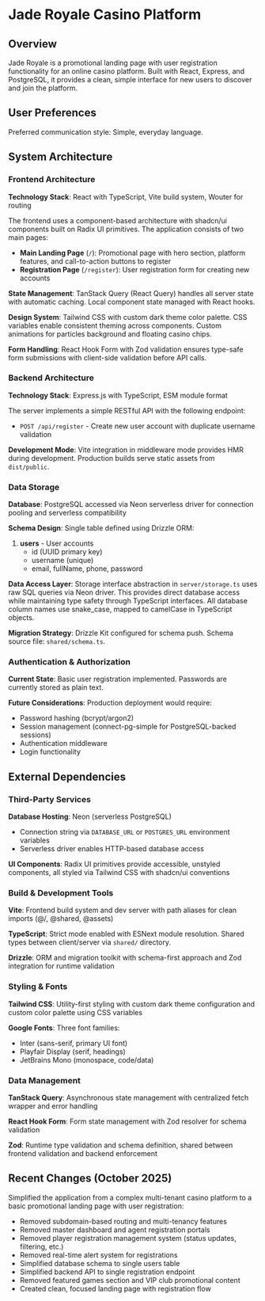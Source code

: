 # Jade Royale Casino Platform

## Overview

Jade Royale is a promotional landing page with user registration functionality for an online casino platform. Built with React, Express, and PostgreSQL, it provides a clean, simple interface for new users to discover and join the platform.

## User Preferences

Preferred communication style: Simple, everyday language.

## System Architecture

### Frontend Architecture

**Technology Stack**: React with TypeScript, Vite build system, Wouter for routing

The frontend uses a component-based architecture with shadcn/ui components built on Radix UI primitives. The application consists of two main pages:

- **Main Landing Page** (`/`): Promotional page with hero section, platform features, and call-to-action buttons to register
- **Registration Page** (`/register`): User registration form for creating new accounts

**State Management**: TanStack Query (React Query) handles all server state with automatic caching. Local component state managed with React hooks.

**Design System**: Tailwind CSS with custom dark theme color palette. CSS variables enable consistent theming across components. Custom animations for particles background and floating casino chips.

**Form Handling**: React Hook Form with Zod validation ensures type-safe form submissions with client-side validation before API calls.

### Backend Architecture

**Technology Stack**: Express.js with TypeScript, ESM module format

The server implements a simple RESTful API with the following endpoint:

- `POST /api/register` - Create new user account with duplicate username validation

**Development Mode**: Vite integration in middleware mode provides HMR during development. Production builds serve static assets from `dist/public`.

### Data Storage

**Database**: PostgreSQL accessed via Neon serverless driver for connection pooling and serverless compatibility

**Schema Design**: Single table defined using Drizzle ORM:

1. **users** - User accounts
   - id (UUID primary key)
   - username (unique)
   - email, fullName, phone, password

**Data Access Layer**: Storage interface abstraction in `server/storage.ts` uses raw SQL queries via Neon driver. This provides direct database access while maintaining type safety through TypeScript interfaces. All database column names use snake_case, mapped to camelCase in TypeScript objects.

**Migration Strategy**: Drizzle Kit configured for schema push. Schema source file: `shared/schema.ts`.

### Authentication & Authorization

**Current State**: Basic user registration implemented. Passwords are currently stored as plain text.

**Future Considerations**: Production deployment would require:
- Password hashing (bcrypt/argon2)
- Session management (connect-pg-simple for PostgreSQL-backed sessions)
- Authentication middleware
- Login functionality

## External Dependencies

### Third-Party Services

**Database Hosting**: Neon (serverless PostgreSQL)
- Connection string via `DATABASE_URL` or `POSTGRES_URL` environment variables
- Serverless driver enables HTTP-based database access

**UI Components**: Radix UI primitives provide accessible, unstyled components, all styled via Tailwind CSS with shadcn/ui conventions

### Build & Development Tools

**Vite**: Frontend build system and dev server with path aliases for clean imports (@/, @shared, @assets)

**TypeScript**: Strict mode enabled with ESNext module resolution. Shared types between client/server via `shared/` directory.

**Drizzle**: ORM and migration toolkit with schema-first approach and Zod integration for runtime validation

### Styling & Fonts

**Tailwind CSS**: Utility-first styling with custom dark theme configuration and custom color palette using CSS variables

**Google Fonts**: Three font families:
- Inter (sans-serif, primary UI font)
- Playfair Display (serif, headings)
- JetBrains Mono (monospace, code/data)

### Data Management

**TanStack Query**: Asynchronous state management with centralized fetch wrapper and error handling

**React Hook Form**: Form state management with Zod resolver for schema validation

**Zod**: Runtime type validation and schema definition, shared between frontend validation and backend enforcement

## Recent Changes (October 2025)

Simplified the application from a complex multi-tenant casino platform to a basic promotional landing page with user registration:

- Removed subdomain-based routing and multi-tenancy features
- Removed master dashboard and agent registration portals
- Removed player registration management system (status updates, filtering, etc.)
- Removed real-time alert system for registrations
- Simplified database schema to single users table
- Simplified backend API to single registration endpoint
- Removed featured games section and VIP club promotional content
- Created clean, focused landing page with registration flow
